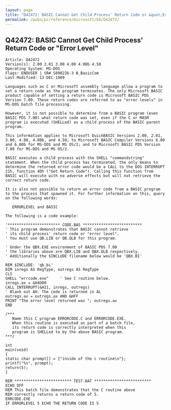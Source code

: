 ```yaml
---
layout: page
title: "Q42472: BASIC Cannot Get Child Process' Return Code or &quot;Error Level&quot;"
permalink: /pubs/pc/reference/microsoft/kb/Q42472/
---
```


## Q42472: BASIC Cannot Get Child Process' Return Code or &quot;Error Level&quot;

	Article: Q42472
	Version(s): 2.00 2.01 3.00 4.00 4.00b 4.50
	Operating System: MS-DOS
	Flags: ENDUSER | SR# S890226-3 B_BasicCom
	Last Modified: 13-DEC-1989
	
	Languages such as C or Microsoft assembly language allow a program to
	set a return code as the program terminates. The only Microsoft BASIC
	product capable of setting a return code is Microsoft BASIC PDS
	Version 7.00. These return codes are referred to as "error levels" in
	MS-DOS batch file processing.
	
	However, it is not possible to determine from a BASIC program (even
	BASIC PDS 7.00) what return code was set, even if the C or MASM
	program is executed (SHELLed) as a child process of the BASIC parent
	program.
	
	This information applies to Microsoft QuickBASIC Versions 2.00, 2.01,
	3.00, 4.00, 4.00b, and 4.50; to Microsoft BASIC Compiler Versions 6.00
	and 6.00b for MS-DOS and MS OS/2; and to Microsoft BASIC PDS Version
	7.00 for MS-DOS and MS OS/2.
	
	BASIC executes a child process with the SHELL "commandstring"
	statement. When the child process has terminated, the only means to
	determine the returned error code would be a CALL to the DOS INTERRUPT
	21h, function 4Dh ("Get Return Code"). Calling this function from
	BASIC will execute with no adverse effects but will not retrieve the
	correct return code.
	
	It is also not possible to return an error code from a BASIC program
	to the process that spawned it. For further information on this, query
	on the following words:
	
	   ERRORLEVEL and BASIC
	
	The following is a code example:
	
	'*********************** CODE.BAS **************************
	' This program demonstrates that BASIC cannot retrieve
	' its child process' return code or "error level".
	' You must use QB.LIB or QB.QLB for this program.
	
	' Under the QBX.EXE environment of BASIC PDS 7.00
	' the libraries above are QBX.LIB and QBX.QLB respectively.
	' Additionally the $INCLUDE filename below would be 'QBX.BI'
	
	REM $INCLUDE: 'qb.bi'
	DIM inregs AS RegType, outregs AS RegType
	CLS
	SHELL "errcode.exe"     ' See C routine below.
	inregs.ax = &H4D00
	CALL INTERRUPT(&H21, inregs, outregs)
	' Blank out AH. The code is returned in AL
	outregs.ax = outregs.ax AND &HFF
	PRINT "The error level returned was "; outregs.ax
	END
	
	/***
	   Name this C program ERRORCODE.C and ERRORCODE.EXE.
	   When this routine is executed as part of a batch file,
	   its return code is correctly interpreted when this
	   program is SHELLed to by the above BASIC program.
	***/
	
	int
	main(void)
	{
	static char prompt[] = {"inside of the c routine\n"};
	printf("%s", prompt);
	return(5);
	}
	
	REM ************************* TEST.BAT *************************
	ECHO OFF
	REM This batch file demonstrates that the C routine above
	REM correctly returns a return code of 5.
	ERRCODE.EXE
	IF ERRORLEVEL 5 ECHO THE RETURN CODE IS 5
